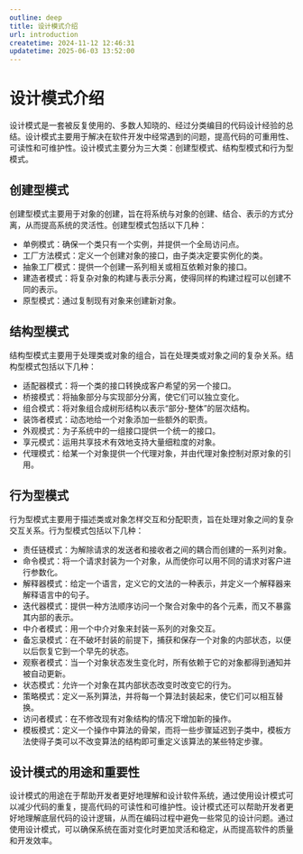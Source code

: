 ```yaml
---
outline: deep
title: 设计模式介绍
url: introduction
createtime: 2024-11-12 12:46:31
updatetime: 2025-06-03 13:52:00
---
```


# 设计模式介绍

设计模式‌是一套被反复使用的、多数人知晓的、经过分类编目的代码设计经验的总结。设计模式主要用于解决在软件开发中经常遇到的问题，提高代码的可重用性、可读性和可维护性。设计模式主要分为三大类：创建型模式、结构型模式和行为型模式。

## 创建型模式

创建型模式主要用于对象的创建，旨在将系统与对象的创建、结合、表示的方式分离，从而提高系统的灵活性。创建型模式包括以下几种：

* ‌单例模式‌：确保一个类只有一个实例，并提供一个全局访问点。
* ‌工厂方法模式‌：定义一个创建对象的接口，由子类决定要实例化的类。
* ‌抽象工厂模式‌：提供一个创建一系列相关或相互依赖对象的接口。
* ‌建造者模式‌：将复杂对象的构建与表示分离，使得同样的构建过程可以创建不同的表示。
* ‌原型模式‌：通过复制现有对象来创建新对象。

## 结构型模式

结构型模式主要用于处理类或对象的组合，旨在处理类或对象之间的复杂关系。结构型模式包括以下几种：

* ‌适配器模式‌：将一个类的接口转换成客户希望的另一个接口。
* ‌桥接模式‌：将抽象部分与实现部分分离，使它们可以独立变化。
* ‌组合模式‌：将对象组合成树形结构以表示“部分-整体”的层次结构。
* ‌装饰者模式‌：动态地给一个对象添加一些额外的职责。
* ‌外观模式‌：为子系统中的一组接口提供一个统一的接口。
* ‌享元模式‌：运用共享技术有效地支持大量细粒度的对象。
* 代理模式：给某一个对象提供一个代理对象，并由代理对象控制对原对象的引用。

## 行为型模式

行为型模式主要用于描述类或对象怎样交互和分配职责，旨在处理对象之间的复杂交互关系。行为型模式包括以下几种：

* ‌责任链模式‌：为解除请求的发送者和接收者之间的耦合而创建的一系列对象。
* ‌命令模式‌：将一个请求封装为一个对象，从而使你可以用不同的请求对客户进行参数化。
* ‌解释器模式‌：给定一个语言，定义它的文法的一种表示，并定义一个解释器来解释语言中的句子。
* ‌迭代器模式‌：提供一种方法顺序访问一个聚合对象中的各个元素，而又不暴露其内部的表示。
* ‌中介者模式‌：用一个中介对象来封装一系列的对象交互。
* ‌备忘录模式‌：在不破坏封装的前提下，捕获和保存一个对象的内部状态，以便以后恢复它到一个早先的状态。
* ‌观察者模式‌：当一个对象状态发生变化时，所有依赖于它的对象都得到通知并被自动更新。
* ‌状态模式‌：允许一个对象在其内部状态改变时改变它的行为。
* ‌策略模式‌：定义一系列算法，并将每一个算法封装起来，使它们可以相互替换。
* ‌访问者模式‌：在不修改现有对象结构的情况下增加新的操作。
* 模板模式：定义一个操作中算法的骨架，而将一些步骤延迟到子类中，模板方法使得子类可以不改变算法的结构即可重定义该算法的某些特定步骤。

## 设计模式的用途和重要性

设计模式的用途在于帮助开发者更好地理解和设计软件系统，通过使用设计模式可以减少代码的重复，提高代码的可读性和可维护性。设计模式还可以帮助开发者更好地理解底层代码的设计逻辑，从而在编码过程中避免一些常见的设计问题。通过使用设计模式，可以确保系统在面对变化时更加灵活和稳定，从而提高软件的质量和开发效率。


